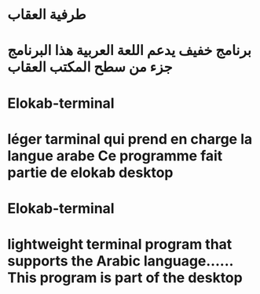 # طرفية العقاب
برنامج خفيف يدعم اللعة العربية
هذا البرنامج جزء من سطح المكتب العقاب
=====================

# Elokab-terminal
léger tarminal qui prend en charge la langue arabe
Ce programme fait partie de elokab desktop
====================

# Elokab-terminal 
lightweight terminal program that supports the Arabic language......
This program is part of the desktop
====================


